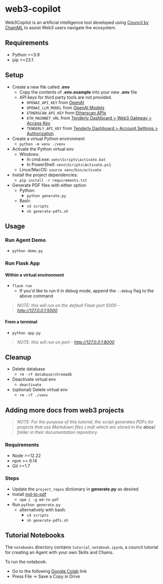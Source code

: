 # web3-copilot
Web3Copilot is an artificial intelligence tool developed using [Council by ChainML](https://github.com/chain-ml/council) to assist Web3 users navigate the ecosystem.

## Requirements
- Python >=3.9
- pip >=23.1

## Setup
- Create a new file called **.env**
    - Copy the contents of **.env.example** into your new **.env** file
    - API keys for third party tools are not provided.
        - `OPENAI_API_KEY` from [OpenAI](https://platform.openai.com/account/api-keys)
        - `OPENAI_LLM_MODEL` from [OpenAI Models](https://platform.openai.com/docs/models/continuous-model-upgrades)
        - `ETHERSCAN_API_KEY` from [Etherscan APIs](https://docs.etherscan.io/getting-started/viewing-api-usage-statistics)
        - `ETH_MAINNET_URL` from [Tenderly Dashboard > Web3 Gateway > Access Key](https://tenderly.co/web3-gateway)
        - `TENDERLY_API_KEY` from [Tenderly Dashboard > Account Settings > Authorization](https://docs.tenderly.co/simulations-and-forks/reference/configuration-of-api-access#get-an-api-key) 
- Create a virtual Python environment
  - `python -m venv ./venv`
- Activate the Python virtual env
  - Windows:
    - In cmd.exe: `venv\Scripts\activate.bat`
    - In PowerShell: `venv\Scripts\Activate.ps1`
  - Linux/MacOS: `source venv/bin/activate`
- Install the project dependencies:
  - `pip install -r requirements.txt`
- Generate PDF files with either option
  - Python:
    - `python generate.py`
  - Bash:
    - `cd scripts`
    - `sh generate-pdfs.sh`

## Usage

### Run Agent Demo
- `python demo.py`

### Run Flask App

#### Within a virtual environment
- `flask run`
  - If you'd like to run it in debug mode, append the `--debug` flag to the above command
> _NOTE: this will run on the default Flask port 5000 - http://127.0.0.1:5000_

#### From a terminal
- `python app.py`
> _NOTE: this will run on port - http://127.0.0.1:8000_

## Cleanup
- Delete database
  - `rm -rf database/chromadb`
- Deactivate virtual env
  - `deactivate`
- (optional) Delete virtual env
  - `rm -rf ./venv`

## Adding more docs from web3 projects

> _NOTE: For the purpose of this tutorial, the script generates PDFs for projects that use Markdown files (.md) which are stored in the **docs/** folder in their documentation repository._

### Requirements
- Node >=12.22
- npm >= 6.14
- Git >=1.7

### Steps
- Update the `project_repos` dictionary in **generate.py** as desired
- Install [md-to-pdf](https://github.com/simonhaenisch/md-to-pdf)
  - `npm i -g md-to-pdf`
- Run `python generate.py`
  - alternatively with bash:
    - `cd scripts`
    - `sh generate-pdfs.sh`

## Tutorial Notebooks
The `notebooks` directory contains `tutorial_notebook.ipynb`, a council tutorial for creating an Agent with your own Skills and Chains.

To run the notebook:
- Go to the following [Google Colab](https://colab.research.google.com/drive/1Tg_DCm92nCXEgslKdHwMc3-nj-Tpn6mO?usp=sharing) link
- Press File -> Save a Copy in Drive
